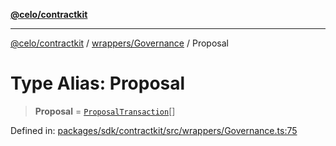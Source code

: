[**@celo/contractkit**](../../../README.md)

***

[@celo/contractkit](../../../modules.md) / [wrappers/Governance](../README.md) / Proposal

# Type Alias: Proposal

> **Proposal** = [`ProposalTransaction`](ProposalTransaction.md)[]

Defined in: [packages/sdk/contractkit/src/wrappers/Governance.ts:75](https://github.com/celo-org/developer-tooling/blob/master/packages/sdk/contractkit/src/wrappers/Governance.ts#L75)
